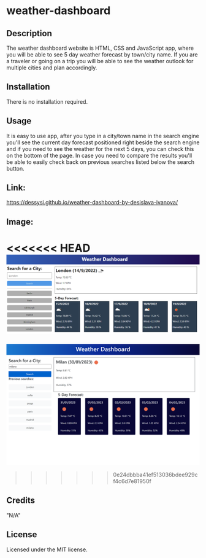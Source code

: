 # weather-dashboard

## Description

The weather dashboard website is HTML, CSS and JavaScript app, where you will be able to see 5 day weather forecast by town/city name. If you are a traveler or going on a trip you will be able to see the weather outlook for multiple cities and plan accordingly.

## Installation

There is no installation required.

## Usage

It is easy to use app, after you type in a city/town name in the search engine you'll see the current day forecast positioned right beside the search engine and if you need to see the weather for the next 5 days, you can check this on the bottom of the page. In case you need to compare the results you'll be able to easily check back on previous searches listed below the search button.

## Link:
https://dessysi.github.io/weather-dashboard-by-desislava-ivanova/

## Image:
<<<<<<< HEAD
![alt text](assets/img/weather-dashboard-img.png)
=======
![alt text](assets/img/weather-dashboard-by-desislava-ivanova.png)
>>>>>>> 0e24dbbba41ef513036bdee929cf4c6d7e81950f

## Credits

"N/A"

## License

Licensed under the MIT license.

